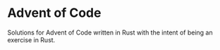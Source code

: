 # Advent of Code
Solutions for Advent of Code written in Rust with the intent of being an exercise in Rust.
